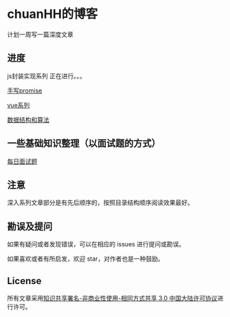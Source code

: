 # chuanHH的博客
计划一周写一篇深度文章
## 进度
js封装实现系列 正在进行。。。

[手写promise](https://github.com/chuanHH/Blog/blob/master/articles/js/promise.md)

[vue系列](https://github.com/chuanHH/Blog/blob/master/articles/vue/index.md)

[数据结构和算法](https://github.com/chuanHH/Blog/blob/master/articles/algorithm/index.md)

## 一些基础知识整理（以面试题的方式）

[每日面试题](https://github.com/chuanHH/Blog/blob/master/articles/interview/index.md)
## 注意

深入系列文章部分是有先后顺序的，按照目录结构顺序阅读效果最好。

## 勘误及提问

如果有疑问或者发现错误，可以在相应的 issues 进行提问或勘误。

如果喜欢或者有所启发，欢迎 star，对作者也是一种鼓励。

## License

所有文章采用[知识共享署名-非商业性使用-相同方式共享 3.0 中国大陆许可协议](http://creativecommons.org/licenses/by-nc-sa/3.0/cn/)进行许可。